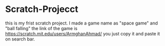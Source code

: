 # Scratch-Projecct
this is my frist scratch project. I made a game name as "space game" and "ball falling"
the link of the game is 
https://scratch.mit.edu/users/ArmghanAhmad/
you just copy it and paste it on search bar.
